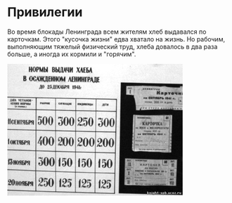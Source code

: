 # Привилегии

Во время блокады Ленинграда всем жителям хлеб выдавался по карточкам. Этого "кусочка жизни" едва хватало на жизнь. Но рабочим, выполняющим тяжелый физический труд, хлеба довалось в два раза больше, а иногда их кормили и "горячим".


![Не удалось загрузить ихображение](/content/img/myoN29jRR7I.jpg)